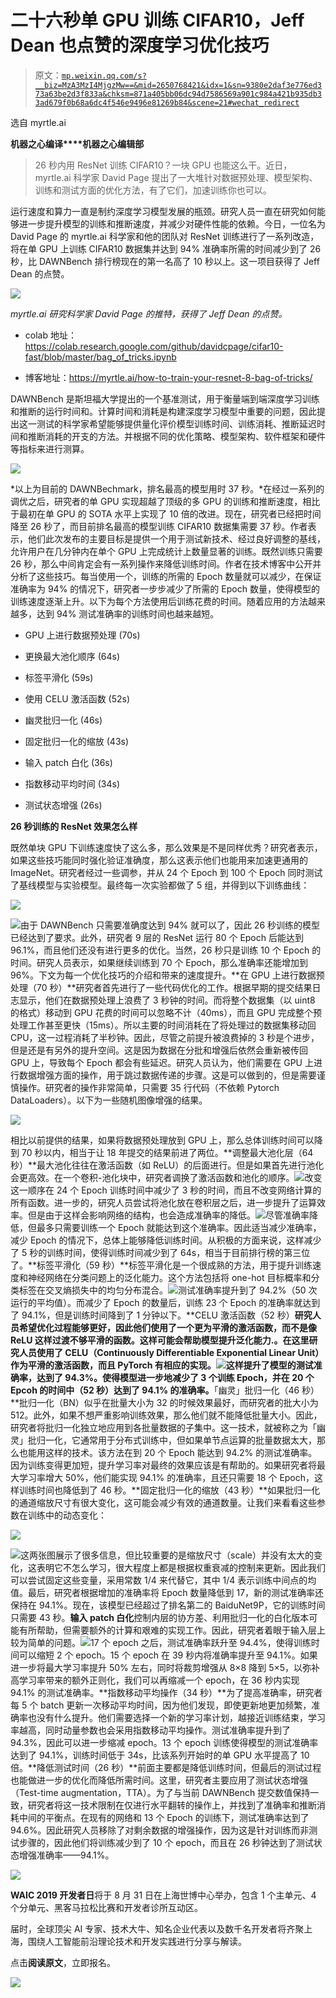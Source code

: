 # 二十六秒单 GPU 训练 CIFAR10，Jeff Dean 也点赞的深度学习优化技巧

> 原文：[`mp.weixin.qq.com/s?__biz=MzA3MzI4MjgzMw==&mid=2650768421&idx=1&sn=9380e2daf3e776ed373a63be2d3f833a&chksm=871a405bb06dc94d7586569a901c984a421b935db33ad679f0b68a6dc4f546e9496e81269b84&scene=21#wechat_redirect`](http://mp.weixin.qq.com/s?__biz=MzA3MzI4MjgzMw==&mid=2650768421&idx=1&sn=9380e2daf3e776ed373a63be2d3f833a&chksm=871a405bb06dc94d7586569a901c984a421b935db33ad679f0b68a6dc4f546e9496e81269b84&scene=21#wechat_redirect)

选自 myrtle.ai

**机器之心编译****机器之心编辑部**

> 26 秒内用 ResNet 训练 CIFAR10？一块 GPU 也能这么干。近日，myrtle.ai 科学家 David Page 提出了一大堆针对数据预处理、模型架构、训练和测试方面的优化方法，有了它们，加速训练你也可以。

运行速度和算力一直是制约深度学习模型发展的瓶颈。研究人员一直在研究如何能够进一步提升模型的训练和推断速度，并减少对硬件性能的依赖。今日，一位名为 David Page 的 myrtle.ai 科学家和他的团队对 ResNet 训练进行了一系列改造，将在单 GPU 上训练 CIFAR10 数据集并达到 94% 准确率所需的时间减少到了 26 秒，比 DAWNBench 排行榜现在的第一名高了 10 秒以上。这一项目获得了 Jeff Dean 的点赞。

![](img/89b3040c130b2519b24cd1cd7cd87684.jpg)

*myrtle.ai 研究科学家 David Page 的推特，获得了 Jeff Dean 的点赞。*

*   colab 地址：https://colab.research.google.com/github/davidcpage/cifar10-fast/blob/master/bag_of_tricks.ipynb

*   博客地址：https://myrtle.ai/how-to-train-your-resnet-8-bag-of-tricks/

DAWNBench 是斯坦福大学提出的一个基准测试，用于衡量端到端深度学习训练和推断的运行时间和。计算时间和消耗是构建深度学习模型中重要的问题，因此提出这一测试的科学家希望能够提供量化评价模型训练时间、训练消耗、推断延迟时间和推断消耗的开支的方法。并根据不同的优化策略、模型架构、软件框架和硬件等指标来进行测算。

![](img/42751b08b3d8930ec902e111d57dbfb6.jpg)

*以上为目前的 DAWNBechmark，排名最高的模型用时 37 秒。*在经过一系列的调优之后，研究者的单 GPU 实现超越了顶级的多 GPU 的训练和推断速度，相比于最初在单 GPU 的 SOTA 水平上实现了 10 倍的改进。现在，研究者已经把时间降至 26 秒了，而目前排名最高的模型训练 CIFAR10 数据集需要 37 秒。作者表示，他们此次发布的主要目标是提供一个用于测试新技术、经过良好调整的基线，允许用户在几分钟内在单个 GPU 上完成统计上数量显著的训练。既然训练只需要 26 秒，那么中间肯定会有一系列操作来降低训练时间。作者在技术博客中公开并分析了这些技巧。每当使用一个，训练的所需的 Epoch 数量就可以减少，在保证准确率为 94% 的情况下，研究者一步步减少了所需的 Epoch 数量，使得模型的训练速度逐渐上升。以下为每个方法使用后训练花费的时间。随着应用的方法越来越多，达到 94% 测试准确率的训练时间也越来越短。

*   GPU 上进行数据预处理 (70s)

*   更换最大池化顺序 (64s)

*   标签平滑化 (59s)

*   使用 CELU 激活函数 (52s)

*   幽灵批归一化 (46s)

*   固定批归一化的缩放 (43s)

*   输入 patch 白化 (36s)

*   指数移动平均时间 (34s)

*   测试状态增强 (26s)

**26 秒训练的 ResNet 效果怎么样**

既然单块 GPU 下训练速度快了这么多，那么效果是不是同样优秀？研究者表示，如果这些技巧能同时强化验证准确度，那么这表示他们也能用来加速更通用的 ImageNet。研究者经过一些调参，并从 24 个 Epoch 到 100 个 Epoch 同时测试了基线模型与实验模型。最终每一次实验都做了 5 组，并得到以下训练曲线：

![](img/6e9028aa6c75be56f01a0216ab3caf31.jpg)

![](img/df086464b3940b527d4f6e4e9e518d91.jpg)由于 DAWNBench 只需要准确度达到 94% 就可以了，因此 26 秒训练的模型已经达到了要求。此外，研究者 9 层的 ResNet 运行 80 个 Epoch 后能达到 96.1%，而且他们还没有进行更多的优化。当然，26 秒只是训练 10 个 Epoch 的时间。研究人员表示，如果继续训练到 70 个 Epoch，那么准确率还能增加到 96%。下文为每一个优化技巧的介绍和带来的速度提升。**在 GPU 上进行数据预处理（70 秒）**研究者首先进行了一些代码优化的工作。根据早期的提交结果日志显示，他们在数据预处理上浪费了 3 秒钟的时间。而将整个数据集（以 uint8 的格式）移动到 GPU 花费的时间可以忽略不计（40ms），而且 GPU 完成整个预处理工作甚至更快（15ms）。所以主要的时间消耗在了将处理过的数据集移动回 CPU，这一过程消耗了半秒钟。因此，尽管之前提升被浪费掉的 3 秒是个进步，但是还是有另外的提升空间。这是因为数据在分批和增强后依然会重新被传回 GPU 上，导致每个 Epoch 都会有些延迟。研究人员认为，他们需要在 GPU 上进行数据增强方面的操作，用于跳过数据传递的步骤。这是可以做到的，但是需要谨慎操作。研究者的操作非常简单，只需要 35 行代码（不依赖 Pytorch DataLoaders）。以下为一些随机图像增强的结果。

![](img/31daae30b7ff85d26317add0c024e2b2.jpg)

相比以前提供的结果，如果将数据预处理放到 GPU 上，那么总体训练时间可以降到 70 秒以内，相当于让 18 年提交的结果前进了两位。**调整最大池化层（64 秒）**最大池化往往在激活函数（如 ReLU）的后面进行。但是如果首先进行池化会更高效。在一个卷积-池化块中，研究者调换了激活函数和池化的顺序。![](img/86dffd48b050c8a44416d96d13a051e9.jpg)改变这一顺序在 24 个 Epoch 训练时间中减少了 3 秒的时间，而且不改变网络计算的所有函数。进一步的，研究人员尝试将池化放在卷积层之后，进一步提升了运算效率。但是由于这样会影响网络的结构，也会造成准确率的降低。![](img/0f43d18fe395be68b35ed48371f3b7b1.jpg)尽管准确率降低，但最多只需要训练一个 Epoch 就能达到这个准确率。因此适当减少准确率，减少 Epoch 的情况下，总体上能够降低训练时间。从积极的方面来说，这样减少了 5 秒的训练时间，使得训练时间减少到了 64s，相当于目前排行榜的第三位了。**标签平滑化（59 秒）**标签平滑化是一个很成熟的方法，用于提升训练速度和神经网络在分类问题上的泛化能力。这个方法包括将 one-hot 目标概率和分类标签在交叉熵损失中的均匀分布混合。![](img/349dacaea4f0be8da345b3eaf869475f.jpg)测试准确率提升到了 94.2%（50 次运行的平均值）。而减少了 Epoch 的数量后，训练 23 个 Epoch 的准确率就达到了 94.1%，但是训练时间降到了 1 分钟以下。**CELU 激活函数（52 秒）**研究人员希望优化过程能够更好，因此他们使用了一个更为平滑的激活函数，而不是像 ReLU 这样过渡不够平滑的函数。这样可能会帮助模型提升泛化能力.。在这里研究人员使用了 CELU（Continuously Differentiable Exponential Linear Unit）作为平滑的激活函数，而且 PyTorch 有相应的实现。![](img/cb264458c5362992ede31c74063e400f.jpg)这样提升了模型的测试准确率，达到了 94.3%。使得模型进一步地减少了 3 个训练 Epoch，并在 20 个 Epcoh 的时间中（52 秒）达到了 94.1% 的准确率。**「幽灵」批归一化（46 秒）**批归一化（BN）似乎在批量大小为 32 的时候效果最好，而研究者的批大小为 512。此外，如果不想严重影响训练效果，那么他们就不能降低批量大小。因此，研究者将批归一化独立地应用到各批量数据的子集中。这一技术，就被称之为「幽灵」批归一化，它通常用于分布式训练中，但如果单节点运算的批量数据太大，那么也能用这样的技术。该方法在到 20 个 Epoch 能达到 94.2% 的测试准确率。因为训练变得更加短，提升学习率对最终的效果应该是有帮助的。如果研究者将最大学习率增大 50%，他们能实现 94.1% 的准确率，且还只需要 18 个 Epoch，这样训练时间也降低到了 46 秒。**固定批归一化的缩放（43 秒）**如果批归一化的通道缩放尺寸有很大变化，这可能会减少有效的通道数量。让我们来看看这些参数在训练中的动态变化：

![](img/965eb4b63238c48192ffcf8045e32100.jpg)

![](img/fb049ee67c369d6e99f9b7a4928c855b.jpg)这两张图展示了很多信息，但比较重要的是缩放尺寸（scale）并没有太大的变化，这表明它不怎么学习，很大程度上都是根据权重衰减的控制来更新。因此我们可以尝试固定这些变量，采用常数 1/4 来代替它，其中 1/4 表示训练中间点的均值。最后，研究者根据增加的准确率将 Epoch 数量降低到 17，新的测试准确率还保持在 94.1%。现在，该模型已经超过了排名第二的 BaiduNet9P，它的训练时间只需要 43 秒。**输入 patch 白化**控制内层的协方差、利用批归一化的白化版本可能有所帮助，但需要额外的计算和艰难的实现工作。因此，研究者着眼于输入层上较为简单的问题。![](img/4b80e5ab492e9660d2e4de58b5d3ec55.jpg)17 个 epoch 之后，测试准确率跃升至 94.4%，使得训练时间可以缩短 2 个 epoch。15 个 epoch 在 39 秒内将准确率提升至 94.1%。如果进一步将最大学习率提升 50% 左右，同时将裁剪增强从 8×8 降到 5×5，以弥补高学习率带来的额外正则化，我们可以再缩减一个 epoch，在 36 秒内实现 94.1% 的测试准确率。**指数移动平均操作（34 秒）**为了提高准确率，研究者每 5 个 batch 更新一次移动平均时间，因为他们发现，即使更新地更加频繁，准确率也没有什么提升。他们需要选择一个新的学习率计划，越接近训练结束，学习率越高，同时动量参数也会采用指数移动平均操作。测试准确率提升到了 94.3%，因此可以进一步缩减 epoch。13 个 epoch 训练使得模型的测试准确率达到了 94.1%，训练时间低于 34s，比该系列开始时的单 GPU 水平提高了 10 倍。**降低测试时间（26 秒）**前面主要都是降低训练时间，但最后的测试过程也能做进一步的优化而降低所需时间。这里，研究者主要应用了测试状态增强（Test-time augmentation，TTA）。为了与当前 DAWNBench 提交数值保持一致，研究者将这一技术限制在仅进行水平翻转的操作上，并找到了准确率和推断消耗中间的平衡点。在现有的网络和 13 个 Epoch 的训练下，测试准确率达到了 94.6%。因此研究人员移除了对剩余数据的增强操作，因为这是针对训练而非测试步骤的，因此他们将训练减少到了 10 个 epoch，而且在 26 秒钟达到了测试状态增强准确率——94.1%。

![](img/053c7c3d8f4ede5c99f8f413249841ab.jpg)

**WAIC 2019 开发者日**将于 8 月 31 日在上海世博中心举办，包含 1 个主单元、4 个分单元、黑客马拉松比赛和开发者诊所互动区。

届时，全球顶尖 AI 专家、技术大牛、知名企业代表以及数千名开发者将齐聚上海，围绕人工智能前沿理论技术和开发实践进行分享与解读。

点击**阅读原文**，立即报名。

![](img/22d278e994e23373a15247efd846723c.jpg)